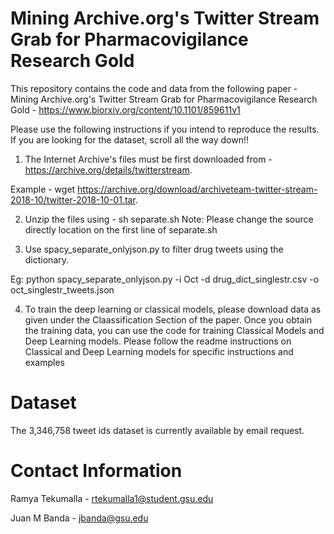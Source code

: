 # Mining Archive.org's Twitter Stream Grab for Pharmacovigilance Research Gold


This repository contains the code and data from the following paper -  Mining Archive.org's Twitter Stream Grab for Pharmacovigilance Research Gold - https://www.biorxiv.org/content/10.1101/859611v1

Please use the following instructions if you intend to reproduce the results. If you are looking for the dataset, scroll all the way down!!

1) The Internet Archive's files must be first downloaded from - https://archive.org/details/twitterstream.

Example - wget https://archive.org/download/archiveteam-twitter-stream-2018-10/twitter-2018-10-01.tar. 

2) Unzip the files using - sh separate.sh 
Note: Please change the source directly location on the first line of separate.sh

3) Use spacy_separate_onlyjson.py to filter drug tweets using the dictionary. 

Eg: python spacy_separate_onlyjson.py -i Oct -d drug_dict_singlestr.csv -o oct_singlestr_tweets.json

4) To train the deep learning or classical models, please download data as given under the Claassification Section of the paper.
Once you obtain the training data, you can use the code for training Classical Models and Deep Learning models. 
Please follow the readme instructions on Classical and Deep Learning models for specific instructions and examples


# Dataset
The 3,346,758 tweet ids dataset is currently available by email request. 

# Contact Information

Ramya Tekumalla - rtekumalla1@student.gsu.edu 

Juan M Banda  -  jbanda@gsu.edu
